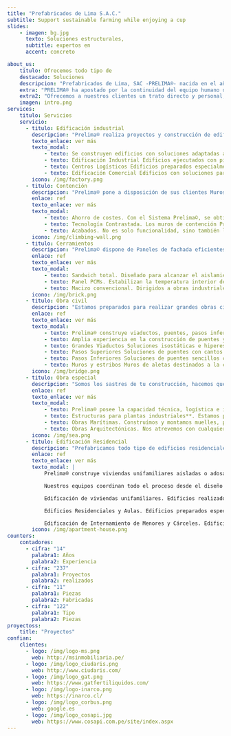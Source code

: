 ```yaml
---
title: "Prefabricados de Lima S.A.C."
subtitle: Support sustainable farming while enjoying a cup
slides:
    - imagen: bg.jpg
      texto: Soluciones estructurales,
      subtitle: expertos en
      accent: concreto

about_us:
    titulo: Ofrecemos todo tipo de
    destacado: Soluciones
    descripcion: "Prefabricados de Lima, SAC -PRELIMA®- nacida en el año 2012 de la mano de un grupo de empresarios afines al sector de la obra civil en España, en asociación con empresarios del sector de la construcción peruano. Apoyados a nivel técnico y de gestión por profesionales de amplia experiencia en el sector de los prefabricados de concreto en España, respaldados por 50 años de historia en los que desarrollaron obras relevantes en diversas áreas de negocio: obra civil, industrial, residencial y prefabricado arquitectónico, además de estructura metálica y desarrollo de ingeniería de grandes proyectos nacionales e internacionales."
    extra: "PRELIMA® ha apostado por la continuidad del equipo humano de ingeniería, producción y montaje de otras empresas del sector para así poder garantizar la calidad y cumplimiento que siempre ha caracterizado a los socios que han fundado esta compañía."
    extra2: "Ofrecemos a nuestros clientes un trato directo y personal, con un constante afán por superar sus expectativas, adaptándonos a sus necesidades y aportando soluciones integrales."
    imagen: intro.png
services:
    titulo: Servicios
    servicio:
      - titulo: Edificación industrial
        descripcion: "Prelima® realiza proyectos y construcción de edificios destinados a uso industrial, logístico y comercial, existiendo la posibilidad de ejecución llave en mano si el cliente lo demanda."
        texto_enlace: ver más
        texto_modal:
            - texto: Se construyen edificios con soluciones adaptadas a cada necesidad, incluso cuando se solicitan grandes requerimientos de luces y/o cargas. Cada proyecto se realiza de acuerdo con sus especificaciones particulares tanto técnicas como arquitectónicas. Los cerramientos se diseñan y adaptan a las formas y acabados requeridos.
            - texto: Edificación Industrial Edificios ejecutados con pilares, vigas y forjados de tipología diversa con soluciones particulares de fachada, con grandes luces y requerimientos de carga a demanda del cliente (vanos de más de 50 metros libres). Ejecución de nudos rígidos destinado a obras en zona sísmica.
            - texto: Centros Logísticos Edificios preparados especialmente como centros logísticos, incluyendo la ejecución de cerramientos y muelles de carga prefabricados.
            - texto: Edificación Comercial Edificios con soluciones para grandes luces y/o cargas, nudos rígidos para estructuras en varias plantas o para zonas con alto grado de sismicidad.
        icono: /img/factory.png
      - titulo: Contención
        descripcion: "Prelima® pone a disposición de sus clientes Muros de Contención de rápido montaje en obra"
        enlace: ref
        texto_enlace: ver más
        texto_modal:
            - texto: Ahorro de costes. Con el Sistema Prelima©, se obtienen muros de contención un 30% más económicos en materiales. Al mismo tiempo se gana en velocidad de ejecución, obteniéndose también grandes ahorros en recursos de montaje, eliminación de encofrados y mejora de seguridad en obra.
            - texto: Tecnología Contrastada. Los muros de contención Prelima© llevan siendo utilizados con éxito desde hace más de 40 años en multitud de proyectos en Europa y EEUU bajo diferentes condiciones sismicas.
            - texto: Acabados. No es solo funcionalidad, sino también la mejora del acabado arquitectónico de las obras, que admiten grandes posibilidades de personalización y adecuación al entorno, frente a un sistema de encofrado convencional, muy limitado.
        icono: /img/climbing-wall.png
      - titulo: Cerramientos
        descripcion: "Prelima© dispone de Paneles de fachada eficientes"
        enlace: ref
        texto_enlace: ver más
        texto_modal:
            - texto: Sandwich total. Diseñado para alcanzar el aislamiento térmico y acústico según prescripción del proyecto con espesores desde 24 cm.
            - texto: Panel PCMs. Estabilizan la temperatura interior de los edificio, mediante adiciones que aprovechan el salto energético necesario para su cambio de fase, mejorando el aislamiento térmico sin consumo de energía.
            - texto: Macizo convencional. Dirigidos a obras industriales con requerimientos de alta resistencia y obras residenciales sin requerimientos de aislamiento térmico.
        icono: /img/brick.png
      - titulo: Obra civil
        descripcion: "Estamos preparados para realizar grandes obras civiles que requieren una elevada capacidad de medios humanos y técnicos con grandes moldes y maquinaria pesada pero con la agilidad y velocidad de respuesta de un equipo ligero."
        enlace: ref
        texto_enlace: ver más
        texto_modal:
            - texto: Prelima® construye viaductos, puentes, pasos inferiores, muros y obras de drenaje para obras civiles. Nuestros técnicos han desarrollado una experienca técnica de primer nivel capaz de abordar proyectos de puentes hiperestáticos de alta complejidad y han generado patentes propias en el proceso de sus proyectos. Paralelamente, nuestras instalaciones industriales permiten fabricar piezas de gran envergadura y complejidad para la construcción de puentes prefabricados.
            - texto: Amplia experiencia en la construcción de puentes y viaductos (vigas doble T, artesas, cajón y monoviga) para grandes luces y cargas, para carretera o ferrocarril de alta velocidad. La gran variedad de soluciones abarca disposiciones isostáticas e hiperestáticas, en voladizo, de canto variable y con pretensado extradorsal, que permiten llegar a resolver grandes luces.
            - texto: Grandes Viaductos Soluciones isostáticas e hiperestáticas para puentes con grandes luces y cargas, para carretera y ferrocarril de alta velocidad.
            - texto: Pasos Superiores Soluciones de puentes con cantos estrictos o canto variable, de tipo artesa o monoviga; gran cantidad de elementos para pilas y dinteles con las formas más variadas. El diseño procura en todo momento la integración en el paisaje o el marco urbano en el que se encuadran.
            - texto: Pasos Inferiores Soluciones de puentes sencillos con cantos estrictos y coste reducido. Normalmente incorporan vigas I o bóvedas triarticuladas e incluyen frecuentemente muros y aletas para la embocadura. Muros de doble hoja con tableros de superplaca para pasos de luces mayores.
            - texto: Muros y estribos Muros de aletas destinados a la contención de tierras o conformar estribos de puentes. Muros de andén para estaciones de ferrocarril. Las posibilidades de acabado en la cara vista van desde el hormigón liso pintado, al árido visto, texturas bajo pedido y chapados en ladrillo o piedra natural.
        icono: /img/bridge.png
      - titulo: Obra especial
        descripcion: "Somos los sastres de tu construcción, hacemos que tu obra sea una obra única."
        enlace: ref
        texto_enlace: ver más
        texto_modal:
            - texto: Prelima® posee la capacidad técnica, logística e industrial para realizar proyectos constructivos complejos.
            - texto: Estructuras para plantas industriales**. Estamos preparados para el diseño y la construcción de estructuras dentro de plantas industriales y refinerías. Cumplimos con todos los requerimientos de diseño para el desarrollo de instalaciones complejas y por tanto realizamos proyectos de estructuras en combinación con los proyectistas principales de la instalación. Asimismo cumplimos con los procedimientos de calidad y seguridad para el trabajo dentro de las plantas. Edificios realizados con paneles portantes y forjados, adaptados a cada caso particular, que cumplen todos los requerimientos mecánicos, térmicos y acústicos requeridos por la normativa técnica estructural.
            - texto: Obras Marítimas. Construímos y montamos muelles, pantalanes, rompeolas y paseos marítimos.
            - texto: Obras Arquitectónicas. Nos atrevemos con cualquier diseño exclusivo que propongas para que tu obra sea una joya única y perfecta.
        icono: /img/sea.png
      - titulo: Edificación Residencial
        descripcion: "Prefabricamos todo tipo de edificios residenciales, de una a varias alturas, desde la estructura a los cerramientos interiores y de fachada."
        enlace: ref
        texto_enlace: ver más
        texto_modal: |
            Prelima® construye viviendas unifamiliares aisladas o adosadas y edificios en altura. Nuestras soluciones adaptan un alto grado de prefabricación a las necesidades específicas de cada proyecto con gran flexibilidad, respetando también el uso del edificio, el diseño arquitectónico y los acabados prescritos. Las terminaciones de los cerramientos se pueden realizar en liso, árido lavado, ladrillo, piedra vista o texturizado

            Nuestros equipos coordinan todo el proceso desde el diseño hasta la finalización del montaje de la estructura completa. A petición del cliente, también puede realizar la construcción completa de los edificios incluyendo los acabados finales.

            Edificación de viviendas unifamiliares. Edificios realizados con paneles portantes y forjados, adaptados a cada caso particular, que cumplen todos los requerimientos mecánicos, térmicos y acústicos requeridos por las normas técnicas de edificación.

            Edificios Residenciales y Aulas. Edificios preparados especialmente para su uso como centros residenciales de uso público o de enseñanza.

            Edificación de Internamiento de Menores y Cárceles. Edificios adaptados a los requerimientos de seguridad y de instalaciones especiales para el internamiento de menores y adultos.
        icono: /img/apartment-house.png
counters:
    contadores:
      - cifra: "14"
        palabra1: Años
        palabra2: Experiencia
      - cifra: "237"
        palabra1: Proyectos
        palabra2: realizados
      - cifra: "11"
        palabra1: Piezas
        palabra2: Fabricadas
      - cifra: "122"
        palabra1: Tipo
        palabra2: Piezas
proyectoss:
    title: "Proyectos"
confian:
    clientes:
      - logo: /img/logo-ms.png
        web: http://msinmobiliaria.pe/
      - logo: /img/logo_ciudaris.png
        web: http://www.ciudaris.com/
      - logo: /img/logo_gat.png
        web: https://www.gatfertiliquidos.com/
      - logo: /img/logo-inarco.png
        web: https://inarco.cl/
      - logo: /img/logo_corbus.png
        web: google.es
      - logo: /img/logo_cosapi.jpg
        web: https://www.cosapi.com.pe/site/index.aspx
---
```

